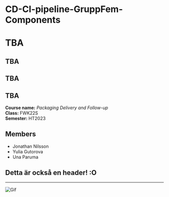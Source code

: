# CD-CI-pipeline-GruppFem-Components
# TBA

## TBA

## TBA 

## TBA

**Course name:** *Packaging Delivery and Follow-up*<br>
**Class:**  FWK22S<br>
**Semester:**  HT2023<br>

## Members
* Jonathan Nilsson 
* Yulia Gutorova 
* Una Paruma 

## Detta är också en header! :O
---
![Gif](https://user-images.githubusercontent.com/74038190/235224431-e8c8c12e-6826-47f1-89fb-2ddad83b3abf.gif)


